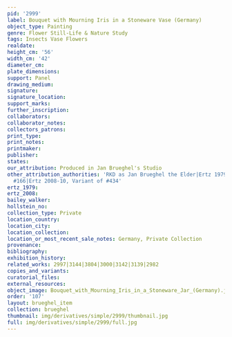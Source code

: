 ```yaml
---
pid: '2999'
label: Bouquet with Mourning Iris in a Stoneware Vase (Germany)
object_type: Painting
genre: Flower Still-Life & Nature Study
tags: Insects Vase Flowers
realdate: 
height_cm: '56'
width_cm: '42'
diameter_cm: 
plate_dimensions: 
support: Panel
drawing_medium: 
signature: 
signature_location: 
support_marks: 
further_inscription: 
collaborators: 
collaborator_notes: 
collectors_patrons: 
print_type: 
print_notes: 
printmaker: 
publisher: 
states: 
our_attribution: Produced in Jan Brueghel's Studio
other_attribution_authorities: 'RKD as Jan Brueghel the Elder|Ertz 1979, Variant of
  #166|Ertz 2008-10, Variant of #434'
ertz_1979: 
ertz_2008: 
bailey_walker: 
hollstein_no: 
collection_type: Private
location_country: 
location_city: 
location_collection: 
location_or_most_recent_sale_notes: Germany, Private Collection
provenance: 
bibliography: 
exhibition_history: 
related_works: 2997|3144|3804|3000|3142|3139|2982
copies_and_variants: 
curatorial_files: 
external_resources: 
object_image: Bouquet_with_Mourning_Iris_in_a_Stoneware_Jar_(Germany).jpg
order: '107'
layout: brueghel_item
collection: brueghel
thumbnail: img/derivatives/simple/2999/thumbnail.jpg
full: img/derivatives/simple/2999/full.jpg
---
```

